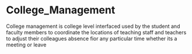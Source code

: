 # College_Management
College management is college level interfaced used by the student and faculty members to coordinate the locations of teaching staff and teachers to adjust their colleagues absence fior any particular time whether its a meeting or leave
